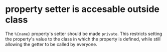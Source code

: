 # property setter is accesable outside class

The `%{name}` property's setter should be made `private`.
This restricts setting the property's value to the class in which the property is defined, while still allowing the getter to be called by everyone.

